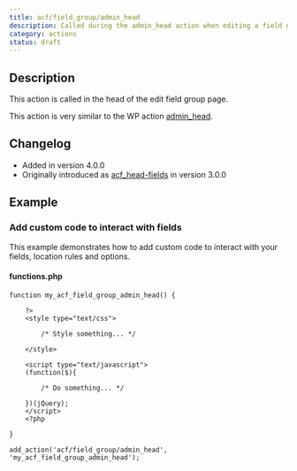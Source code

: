 ```yaml
---
title: acf/field_group/admin_head
description: Called during the admin_head action when editing a field group
category: actions
status: draft
---
```


## Description
This action is called in the head of the edit field group page.

This action is very similar to the WP action [admin_head](https://codex.wordpress.org/Plugin_API/Action_Reference/admin_head).

## Changelog
- Added in version 4.0.0
- Originally introduced as [acf_head-fields](https://www.advancedcustomfields.com/resources/actions/acf_head-fields/) in version 3.0.0

## Example

### Add custom code to interact with fields
This example demonstrates how to add custom code to interact with your fields, location rules and options.

#### functions.php
```
function my_acf_field_group_admin_head() {
    
    ?>
    <style type="text/css">

        /* Style something... */

    </style>

    <script type="text/javascript">
    (function($){

        /* Do something... */

    })(jQuery);
    </script>
    <?php
    
}

add_action('acf/field_group/admin_head', 'my_acf_field_group_admin_head');
```
